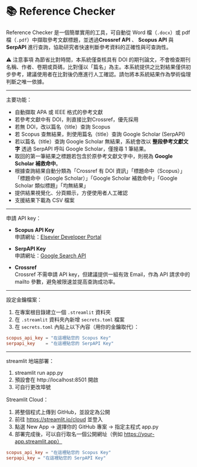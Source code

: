 # 📚 Reference Checker

Reference Checker 是一個簡單實用的工具，可自動從 Word 檔（`.docx`）或 pdf 檔（`.pdf`）中擷取參考文獻標題，並透過**Crossref API** 、 **Scopus API** 與 **SerpAPI** 進行查詢，協助研究者快速判斷參考資料的正確性與可查詢性。

⚠️ 注意事項
為節省比對時間，本系統僅查核具有 DOI 的期刊論文，不會檢查期刊名稱、作者、卷期或頁碼，比對僅以「篇名」為主。本系統提供之比對結果僅供初步參考，建議使用者在比對後仍應進行人工確認。請勿將本系統結果作為學術倫理判斷之唯一依據。

---

主要功能：
- 自動擷取 APA 或 IEEE 格式的參考文獻
- 若參考文獻中有 DOI，則直接比對Crossref，優先採用
- 若無 DOI，改以篇名（title）查詢 Scopus
- 若 Scopus 查無結果，則使用篇名（title）查詢 Google Scholar (SerpAPI)
- 若以篇名（title）查詢 Google Scholar 無結果，系統會改以 **整段參考文獻文字** 透過 SerpAPI 呼叫 Google Scholar，僅搜尋 1 筆結果。
- 取回的第一筆結果之標題若包含於原參考文獻文字中，則視為 **Google Scholar 補救命中**。
- 根據查詢結果自動分類為「Crossref 有 DOI 資訊」「標題命中（Scopus）」「標題命中（Google Scholar）」「Google Scholar 補救命中」「Google Scholar 類似標題」「均無結果」
- 提供結果視覺化、分頁顯示，方便使用者人工確認
- 支援結果下載為 CSV 檔案

---

申請 API key：
- **Scopus API Key**  
  申請網址：[Elsevier Developer Portal](https://dev.elsevier.com/)

- **SerpAPI Key**  
  申請網址：[Google Search API](https://serpapi.com)

- **Crossref**  
  Crossref 不需申請 API key，但建議提供一組有效 Email，作為 API 請求中的 mailto 參數，避免被限速並提高查詢成功率。

---

設定金鑰檔案：
1. 在專案根目錄建立一個 `.streamlit` 資料夾  
2. 在 `.streamlit` 資料夾內新增 `secrets.toml` 檔案  
3. 在 `secrets.toml` 內貼上以下內容（用你的金鑰取代）：

```toml
scopus_api_key = "在這裡貼您的 Scopus Key"
serpapi_key    = "在這裡貼您的 SerpAPI Key"
```


---
streamlit 地端部署：
1. streamlit run app.py
2. 預設會在 http://localhost:8501 開啟
3. 可自行更改埠號

Streamlit Cloud：
1. 將整個程式上傳到 GitHub，並設定為公開
2. 前往 https://streamlit.io/cloud 並登入
3. 點選 New App → 選擇你的 GitHub 專案 → 指定主程式 app.py
4. 部署完成後，可以自行取名一個公開網址（例如 https://your-app.streamlit.app）

```toml
scopus_api_key = "在這裡貼您的 Scopus Key"
serpapi_key = "在這裡貼您的 SerpAPI Key"
```